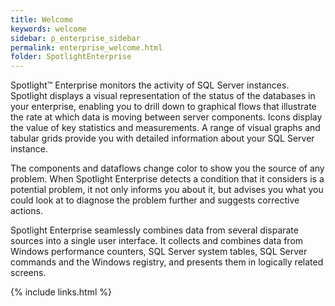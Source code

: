 ```yaml
---
title: Welcome
keywords: welcome
sidebar: p_enterprise_sidebar
permalink: enterprise_welcome.html
folder: SpotlightEnterprise
---
```




Spotlight™ Enterprise monitors the activity of SQL Server instances. Spotlight displays a visual representation of the status of the databases in your enterprise, enabling you to drill down to graphical flows that illustrate the rate at which data is moving between server components. Icons display the value of key statistics and measurements. A range of visual graphs and tabular grids provide you with detailed information about your SQL Server instance.

The components and dataflows change color to show you the source of any problem. When Spotlight Enterprise detects a condition that it considers is a potential problem, it not only informs you about it, but advises you what you could look at to diagnose the problem further and suggests corrective actions.

Spotlight Enterprise seamlessly combines data from several disparate sources into a single user interface. It collects and combines data from Windows performance counters, SQL Server system tables, SQL Server commands and the Windows registry, and presents them in logically related screens.

{% include links.html %}
